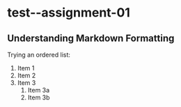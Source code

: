 # test--assignment-01

## Understanding Markdown Formatting

Trying an ordered list:

1. Item 1
2. Item 2
3. Item 3
   1. Item 3a
   2. Item 3b
  
